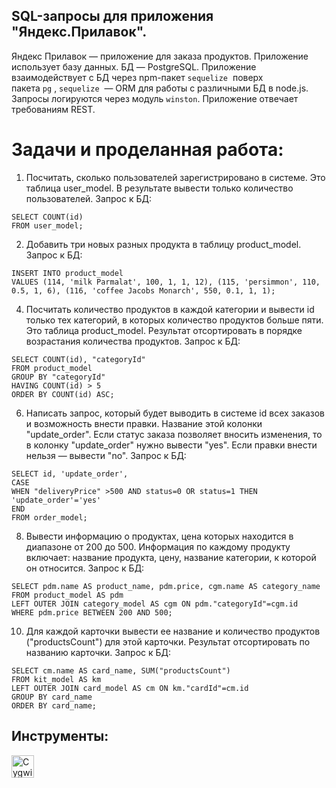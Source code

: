 ## SQL-запросы для приложения "Яндекс.Прилавок".
Яндекс Прилавок — приложение для заказа продуктов.
Приложение использует базу данных. БД — PostgreSQL. Приложение взаимодействует с БД через npm-пакет `sequelize`  поверх пакета `pg` , `sequelize`  — ORM для работы с различными БД в node.js. Запросы логируются через модуль `winston`.
Приложение отвечает требованиям REST.

# Задачи и проделанная работа:
1. Посчитать, сколько пользователей зарегистрировано в системе. Это таблица user_model. В результате вывести только количество пользователей.
Запрос к БД:
```
SELECT COUNT(id)
FROM user_model;
```

2. Добавить три новых разных продукта в таблицу product_model.
Запрос к БД:
```
INSERT INTO product_model
VALUES (114, 'milk Parmalat', 100, 1, 1, 12), (115, 'persimmon', 110, 0.5, 1, 6), (116, 'coffee Jacobs Monarch', 550, 0.1, 1, 1);
```

4. Посчитать количество продуктов в каждой категории и вывести id только тех категорий, в которых количество продуктов больше пяти. Это таблица product_model. Результат отсортировать в порядке возрастания количества продуктов.
Запрос к БД:
```
SELECT COUNT(id), "categoryId"
FROM product_model
GROUP BY "categoryId"
HAVING COUNT(id) > 5
ORDER BY COUNT(id) ASC;
```

6. Написать запрос, который будет выводить в системе id всех заказов и возможность внести правки. Название этой колонки "update_order". Если статус заказа позволяет вносить изменения, то в колонку "update_order" нужно вывести "yes". Если правки внести нельзя — вывести "no".
Запрос к БД:
```
SELECT id, 'update_order',
CASE
WHEN "deliveryPrice" >500 AND status=0 OR status=1 THEN 'update_order'='yes'
END
FROM order_model;
```

8. Вывести информацию о продуктах, цена которых находится в диапазоне от 200 до 500. Информация по каждому продукту включает: название продукта, цену, название категории, к которой он относится.
Запрос к БД:
```
SELECT pdm.name AS product_name, pdm.price, cgm.name AS category_name
FROM product_model AS pdm
LEFT OUTER JOIN category_model AS cgm ON pdm."categoryId"=cgm.id
WHERE pdm.price BETWEEN 200 AND 500;
```

10. Для каждой карточки вывести ее название и количество продуктов ("productsCount") для этой карточки. Результат отсортировать по названию карточки.
Запрос к БД:
```
SELECT cm.name AS card_name, SUM("productsCount")
FROM kit_model AS km
LEFT OUTER JOIN card_model AS cm ON km."cardId"=cm.id
GROUP BY card_name
ORDER BY card_name;
```

## Инструменты:
<p align="left">
  <a href="https://cygwin.com/" target="_blank" rel="noreferrer"><img src="https://github.com/user-attachments/assets/8b61e328-84bc-40e5-a4be-1eefb49e7b8e" width="36" height="36" alt="Cygwin" /></a>
</p> 
